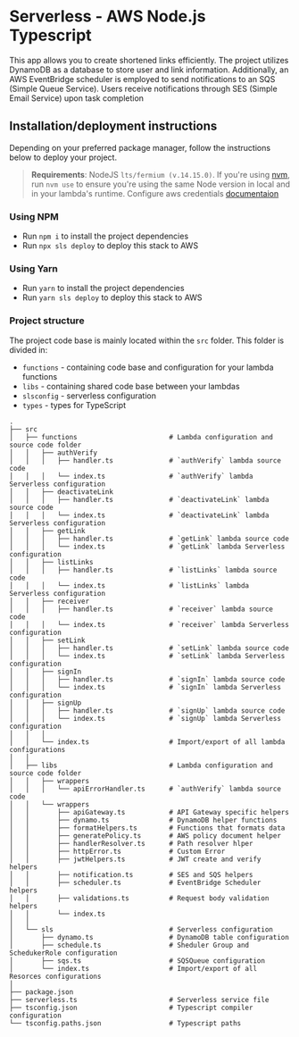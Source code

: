 # Serverless - AWS Node.js Typescript

This app allows you to create shortened links efficiently. The project utilizes DynamoDB as a database to store user and link information. Additionally, an AWS EventBridge scheduler is employed to send notifications to an SQS (Simple Queue Service). Users receive notifications through SES (Simple Email Service) upon task completion

## Installation/deployment instructions

Depending on your preferred package manager, follow the instructions below to deploy your project.

> **Requirements**: NodeJS `lts/fermium (v.14.15.0)`. If you're using [nvm](https://github.com/nvm-sh/nvm), run `nvm use` to ensure you're using the same Node version in local and in your lambda's runtime. Configure aws credentials [documentaion](https://www.serverless.com/framework/docs/providers/aws/cli-reference/config-credentials)

### Using NPM

- Run `npm i` to install the project dependencies
- Run `npx sls deploy` to deploy this stack to AWS

### Using Yarn

- Run `yarn` to install the project dependencies
- Run `yarn sls deploy` to deploy this stack to AWS

### Project structure

The project code base is mainly located within the `src` folder. This folder is divided in:

- `functions` - containing code base and configuration for your lambda functions
- `libs` - containing shared code base between your lambdas
- `slsconfig` - serverless configuration
- `types` - types for TypeScript

```
.
├── src
│   ├── functions                       # Lambda configuration and source code folder
│   │   ├── authVerify
│   │   │   ├── handler.ts              # `authVerify` lambda source code
│   │   │   └── index.ts                # `authVerify` lambda Serverless configuration
│   │   ├── deactivateLink
│   │   │   ├── handler.ts              # `deactivateLink` lambda source code
│   │   │   └── index.ts                # `deactivateLink` lambda Serverless configuration
│   │   ├── getLink
│   │   │   ├── handler.ts              # `getLink` lambda source code
│   │   │   └── index.ts                # `getLink` lambda Serverless configuration
│   │   ├── listLinks
│   │   │   ├── handler.ts              # `listLinks` lambda source code
│   │   │   └── index.ts                # `listLinks` lambda Serverless configuration
│   │   ├── receiver
│   │   │   ├── handler.ts              # `receiver` lambda source code
│   │   │   └── index.ts                # `receiver` lambda Serverless configuration
│   │   ├── setLink
│   │   │   ├── handler.ts              # `setLink` lambda source code
│   │   │   └── index.ts                # `setLink` lambda Serverless configuration
│   │   ├── signIn
│   │   │   ├── handler.ts              # `signIn` lambda source code
│   │   │   └── index.ts                # `signIn` lambda Serverless configuration
│   │   ├── signUp
│   │   │   ├── handler.ts              # `signUp` lambda source code
│   │   │   └── index.ts                # `signUp` lambda Serverless configuration
│   │   │
│   │   └── index.ts                    # Import/export of all lambda configurations
│   │
│   ├── libs                            # Lambda configuration and source code folder
│   │   ├── wrappers
│   │   │   └── apiErrorHandler.ts      # `authVerify` lambda source code
│   │   └── wrappers
│   │       ├── apiGateway.ts           # API Gateway specific helpers
│   │       ├── dynamo.ts               # DynamoDB helper functions
│   │       ├── formatHelpers.ts        # Functions that formats data
│   │       ├── generatePolicy.ts       # AWS policy document helper
│   │       ├── handlerResolver.ts      # Path resolver hlper
│   │       ├── httpError.ts            # Custom Error
│   │       ├── jwtHelpers.ts           # JWT create and verify helpers
│   │       ├── notification.ts         # SES and SQS helpers
│   │       ├── scheduler.ts            # EventBridge Scheduler helpers
│   │       ├── validations.ts          # Request body validation helpers
│   │       └── index.ts
│   │
│   └── sls                             # Serverless configuration
│       ├── dynamo.ts                   # DynamoDB table configuration
│       ├── schedule.ts                 # Sheduler Group and SchedukerRole configuration
│       ├── sqs.ts                      # SQSQueue configuration
│       └── index.ts                    # Import/export of all Resorces configurations
│
├── package.json
├── serverless.ts                       # Serverless service file
├── tsconfig.json                       # Typescript compiler configuration
└── tsconfig.paths.json                 # Typescript paths
```
